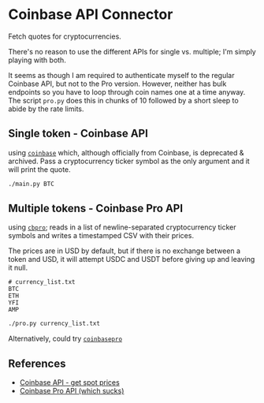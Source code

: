 # Coinbase API Connector

Fetch quotes for cryptocurrencies. 

There's no reason to use the different APIs for single vs. multiple; I'm simply playing with both.

It seems as though I am required to authenticate myself to the regular Coinbase API, but not to
the Pro version. However, neither has bulk endpoints so you have to loop through coin names one
at a time anyway. The script `pro.py` does this in chunks of 10 followed by a short sleep to 
abide by the rate limits.

## Single token - Coinbase API
using [`coinbase`](https://github.com/coinbase/coinbase-python/) which, although officially from
Coinbase, is deprecated & archived. Pass a cryptocurrency ticker symbol as the only argument
and it will print the quote.

```bash
./main.py BTC
```

## Multiple tokens - Coinbase Pro API
using [`cbpro`](https://github.com/danpaquin/coinbasepro-python); reads in a list of 
newline-separated cryptocurrency ticker symbols and writes a timestamped CSV with their prices.

The prices are in USD by default, but if there is no exchange between a token and USD, it will
attempt USDC and USDT before giving up and leaving it null. 

```
# currency_list.txt
BTC
ETH
YFI
AMP
```
```bash
./pro.py currency_list.txt
```

Alternatively, could try [`coinbasepro`](https://github.com/acontry/coinbasepro)

## References
* [Coinbase API - get spot prices](https://developers.coinbase.com/api/v2#get-spot-price)
* [Coinbase Pro API (which sucks)](https://docs.cloud.coinbase.com/exchange/docs)
